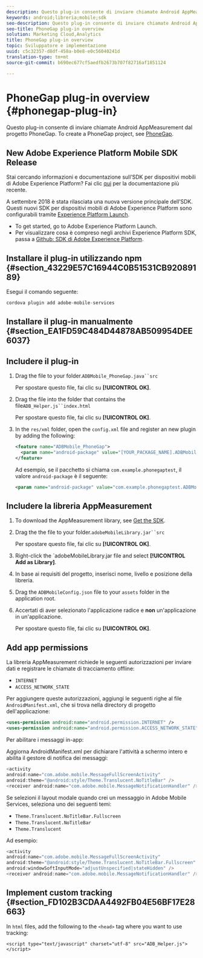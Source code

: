 ```yaml
---
description: Questo plug-in consente di inviare chiamate Android AppMeasurement dal progetto PhoneGap.
keywords: android;libreria;mobile;sdk
seo-description: Questo plug-in consente di inviare chiamate Android AppMeasurement dal progetto PhoneGap.
seo-title: PhoneGap plug-in overview
solution: Marketing Cloud,Analytics
title: PhoneGap plug-in overview
topic: Sviluppatore e implementazione
uuid: c5c32357-d8df-458a-b0e8-e0c56040241d
translation-type: tm+mt
source-git-commit: b690ec677cf5aedfb2673b707f82716af1851124

---
```



# PhoneGap plug-in overview {#phonegap-plug-in}

Questo plug-in consente di inviare chiamate Android AppMeasurement dal progetto PhoneGap. To create a PhoneGap project, see [PhoneGap](https://helpx.adobe.com/experience-manager/6-4/mobile/using/phonegap.html).

## New Adobe Experience Platform Mobile SDK Release

Stai cercando informazioni e documentazione sull’SDK per dispositivi mobili di Adobe Experience Platform? Fai clic [qui](https://aep-sdks.gitbook.io/docs/) per la documentazione più recente.

A settembre 2018 è stata rilasciata una nuova versione principale dell’SDK. Questi nuovi SDK per dispositivi mobili di Adobe Experience Platform sono configurabili tramite [Experience Platform Launch](https://www.adobe.com/experience-platform/launch.html).

* To get started, go to Adobe Experience Platform Launch.
* Per visualizzare cosa è compreso negli archivi Experience Platform SDK, passa a [Github: SDK di Adobe Experience Platform](https://github.com/Adobe-Marketing-Cloud/acp-sdks).


## Installare il plug-in utilizzando npm {#section_43229E57C16944C0B51531CB92089189}

Esegui il comando seguente:

```java
cordova plugin add adobe-mobile-services
```

## Installare il plug-in manualmente {#section_EA1FD59C484D44878AB509954DEE6037}

## Includere il plug-in

1. Drag the  file to your  folder.`ADBMobile_PhoneGap.java``src`

   Per spostare questo file, fai clic su **[!UICONTROL OK]**.

1. Drag the  file into the folder that contains the  file`ADB_Helper.js``index.html`

   Per spostare questo file, fai clic su **[!UICONTROL OK]**.

1. In the `res/xml` folder, open the `config.xml` file and register an new plugin by adding the following:

   ```xml
   <feature name="ADBMobile_PhoneGap"> 
     <param name="android-package" value="[YOUR_PACKAGE_NAME].ADBMobile_PhoneGap" /> 
   </feature>
   ```

   Ad esempio, se il pacchetto si chiama `com.example.phonegaptest`, il valore `android-package` è il seguente:

   ```xml
   <param name="android-package" value="com.example.phonegaptest.ADBMobile_PhoneGap" />
   ```

## Includere la libreria AppMeasurement

1. To download the AppMeasurement library, see [Get the SDK](/help/android/getting-started/dev-qs.md).
1. Drag the the  file to your  folder.`adobeMobileLibrary.jar``src`

   Per spostare questo file, fai clic su **[!UICONTROL OK]**.

1. Right-click the `adobeMobileLibrary.jar file and select **[!UICONTROL Add as Library]**.
1. In base ai requisiti del progetto, inserisci nome, livello e posizione della libreria.
1. Drag the `ADBMobileConfig.json` file to your `assets` folder in the application root.
1. Accertati di aver selezionato l'applicazione radice e **non** un'applicazione in un'applicazione.

   Per spostare questo file, fai clic su **[!UICONTROL OK]**.

## Add app permissions

La libreria AppMeasurement richiede le seguenti autorizzazioni per inviare dati e registrare le chiamate di tracciamento offline:

* `INTERNET`
* `ACCESS_NETWORK_STATE`

Per aggiungere queste autorizzazioni, aggiungi le seguenti righe al file `AndroidManifest.xml`, che si trova nella directory di progetto dell'applicazione:

```xml
<uses-permission android:name="android.permission.INTERNET" /> 
<uses-permission android:name="android.permission.ACCESS_NETWORK_STATE" />
```

Per abilitare i messaggi in-app:

Aggiorna AndroidManifest.xml per dichiarare l'attività a schermo intero e abilita il gestore di notifica dei messaggi:

```java
<activity  
android:name="com.adobe.mobile.MessageFullScreenActivity"  
android:theme="@android:style/Theme.Translucent.NoTitleBar" /> 
<receiver android:name="com.adobe.mobile.MessageNotificationHandler" />
```

Se selezioni il layout modale quando crei un messaggio in Adobe Mobile Services, seleziona uno dei seguenti temi:

* `Theme.Translucent.NoTitleBar.Fullscreen`
* `Theme.Translucent.NoTitleBar`
* `Theme.Translucent`

Ad esempio:

```java
<activity 
android:name="com.adobe.mobile.MessageFullScreenActivity" 
android:theme="@android:style/Theme.Translucent.NoTitleBar.Fullscreen" 
android:windowSoftInputMode="adjustUnspecified|stateHidden" /> 
<receiver android:name="com.adobe.mobile.MessageNotificationHandler" />
```

## Implement custom tracking {#section_FD102B3CDAA4492FB04E56BF17E28663}

In `html` files, add the following to the `<head>` tag where you want to use tracking:

```
<script type="text/javascript" charset="utf-8" src="ADB_Helper.js"></script>
```

